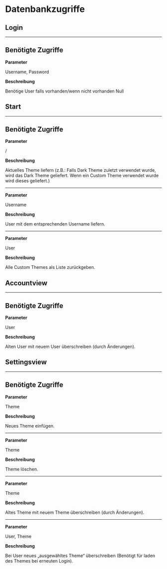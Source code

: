 # Datenbankzugriffe
## **Login**
---
## Benötigte Zugriffe
**Parameter**

Username, Password

**Beschreibung**

Benötige User falls vorhanden/wenn nicht vorhanden Null
## **Start**
---
## Benötigte Zugriffe
**Parameter**

/

**Beschreibung**

Aktuelles Theme liefern (z.B.: Falls Dark Theme zuletzt verwendet wurde, wird das Dark Theme geliefert. Wenn ein Custom Theme verwendet wurde wird dieses geliefert.)

---
**Parameter**

Username

**Beschreibung**

User mit dem entsprechenden Username liefern.

---
**Parameter**

User

**Beschreibung**

Alle Custom Themes als Liste zurückgeben.


## **Accountview**
---
## Benötigte Zugriffe
**Parameter**

User

**Beschreibung**

Alten User mit neuem User überschreiben (durch Änderungen).

## **Settingsview**
---
## Benötigte Zugriffe
**Parameter**

Theme

**Beschreibung**

Neues Theme einfügen.

---
**Parameter**

Theme

**Beschreibung**

Theme löschen.

---
**Parameter**

Theme

**Beschreibung**

Altes Theme mit neuem Theme überschreiben (durch Änderungen).

---
**Parameter**

User, Theme

**Beschreibung**

Bei User neues „ausgewähltes Theme“ überschreiben (Benötigt für laden des Themes bei erneuten Login).


